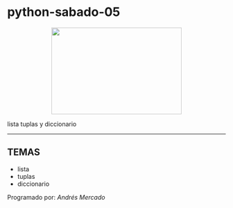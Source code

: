 # __python-sabado-05__

<p align="center">
  <img src="https://gcdn.lanetaneta.com/wp-content/uploads/2022/02/Itachi-de-Naruto-es-mas-poderoso-que-nunca-en-Epic-780x470.jpg" width="300" height="200" />
</p>

<p>
  lista tuplas y diccionario
</p>

***
## TEMAS
- lista
- tuplas
- diccionario

Programado por: _Andrés Mercado_
